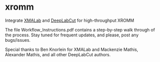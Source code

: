 # xromm
Integrate [XMALab](https://bitbucket.org/xromm/xmalab) and [DeepLabCut](https://github.com/AlexEMG/DeepLabCut) for high-throughput XROMM

The file Workflow_Instructions.pdf contains a step-by-step walk through of the process. Stay tuned for frequent updates, and please, post any bugs/issues.

Special thanks to Ben Knorlein for XMALab and Mackenzie Mathis, Alexander Mathis, and all other DeepLabCut authors.
